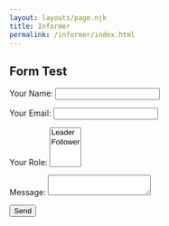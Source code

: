 ```yaml
---
layout: layouts/page.njk
title: Informer
permalink: /informer/index.html
---
```


## Form Test

<form class="sf-flow" name="contact" method="POST" data-netlify="true" action="/thanks">
  <p>
    <label for="name">Your Name: </label><input type="text" name="name" id="name" />   
  </p>
  <p>
    <label for="email">Your Email: </label><input type="email" name="email" id="email" />
  </p>
  <p>
    <label for="role">Your Role: </label><select id="role" name="role[]" multiple>
      <option value="leader">Leader</option>
      <option value="follower">Follower</option>
    </select>
  </p>
  <p>
    <label for="message">Message: </label><textarea name="message" id="message"></textarea>
  </p>
  <p>
    <button class="button" type="submit">Send</button>
  </p>
</form>
